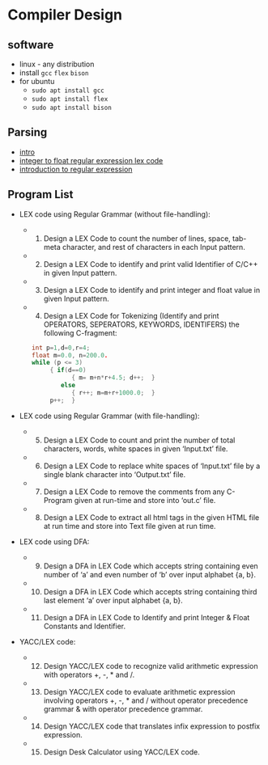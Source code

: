 # Compiler Design

## software

- linux - any distribution
- install `gcc` `flex` `bison`
- for ubuntu
  - `sudo apt install gcc`
  - `sudo apt install flex`
  - `sudo apt install bison`

## Parsing

- [intro](https://www.youtube.com/watch?v=0OclX6Chytg)
- [integer to float regular expression lex code](https://www.youtube.com/watch?v=ojq4gUvF2-U)
- [introduction to regular expression](https://www.youtube.com/watch?v=ffcHCFkANGM)

## Program List

- LEX code using Regular Grammar (without file-handling):
  - 1. Design a LEX Code to count the number of lines, space, tab-meta character, and rest of characters in each Input pattern. 
  - 2. Design a LEX Code to identify and print valid Identifier of C/C++ in given Input pattern. 
  - 3. Design a LEX Code to identify and print integer and float value in given Input pattern.
  - 4. Design a LEX Code for Tokenizing (Identify and print OPERATORS, SEPERATORS, KEYWORDS, IDENTIFERS) the following C-fragment:
    ```c
    int p=1,d=0,r=4;
    float m=0.0, n=200.0.
    while (p <= 3)
         { if(d==0)
               { m= m+n*r+4.5; d++;  }
            else
               { r++; m=m+r+1000.0;  }
    	 p++;  }
    ```
- LEX code using Regular Grammar (with file-handling):
  - 5. Design a LEX Code to count and print the number of total characters, words, white spaces in given ‘Input.txt’ file.
  - 6. Design a LEX Code to replace white spaces of ‘Input.txt’ file by a single blank character into ‘Output.txt’ file.
  - 7. Design a LEX Code to remove the comments from any C-Program given at run-time and store into ‘out.c’ file.
  - 8. Design a LEX Code to extract all html tags in the given HTML file at run time and store into Text file given at run time.

- LEX code using DFA:
  - 9. Design a DFA in LEX Code which accepts string containing even number of ‘a’ and even number of ‘b’ over input alphabet {a, b}.
  - 10. Design a DFA in LEX Code which accepts string containing third last element ‘a’ over input alphabet {a, b}. 
  - 11. Design a DFA in LEX Code to Identify and print Integer & Float Constants and Identifier.

- YACC/LEX code:
  - 12. Design YACC/LEX code to recognize valid arithmetic expression with operators +, -, * and /.
  - 13. Design YACC/LEX code to evaluate arithmetic expression involving operators +, -, * and / without operator precedence grammar & with operator precedence grammar.
  - 14. Design YACC/LEX code that translates infix expression to postfix expression.
  - 15. Design Desk Calculator using YACC/LEX code.  